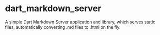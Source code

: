 dart_markdown_server
====================

A simple Dart Markdown Server application and library, which serves static files, automatically converting .md files to .html on the fly.